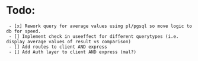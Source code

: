 # Todo:
     - [x] Rework query for average values using pl/pgsql so move logic to db for speed.
     - [] Implement check in useeffect for different querytypes (i.e. display average values of result vs comparison)
     - [] Add routes to client AND express
     - [] Add Auth layer to client AND express (mal?)